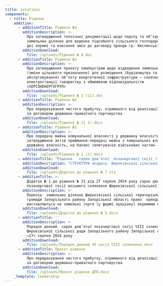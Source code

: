 ```yaml
---
title: solutions
components:
  - title: Рішення
    addition:
      - additionTitle: Рішення №4
        additionDescription: >-
          Про затвердження технічної документації щодо поділу та об’єднання
          земельних ділянок для ведення підсобного сільського господарства на
          дві окремі та внесення змін до договору оренди гр. Кислинській Є.Т.
        additionDownload:
          file: /uploads/Рішення № 4.doc
      - additionTitle: Рішення №3
        additionDescription: >-
          Про затвердження проекту землеустрою щодо відведення земельної ділянки
          (зміни цільового призначення) для розміщення (будівництва та
          обслуговування) об’єкту енергетичної інфраструктури – сонячної
          електростанції товариству з обмеженою відповідальністю
          «ХЕРСОНЕНЕРГОГРУП»
        additionDownload:
          file: /uploads/Рішення № 3 (11).doc
      - additionTitle: Рішення №2
        additionDescription: >-
          Про перерахування чистого прибутку, отриманого від реалізації проекту
          за договором державно-приватного партнерства
        additionDownload:
          file: /uploads/Рішення № 2( 1).docx
      - additionTitle: Рішення №1
        additionDescription: >-
          Про передачу майна комунальної власності у державну власність та
          затвердження актів приймання-передачі майна з комунальної власності у
          державну власність, на баланс запитувачів військових частин
        additionDownload:
          file: /uploads/Рішення № 1 (1).docx
      - additionTitle: "Рішення   сорок дев’ятої  позачергової сесії \t"
        additionDescription: "СТРУКТУРА апарату  Широківської сільської ради Запорізького району Запорізької області та  її виконавчого комітету, інших виконавчих органів Широківської сільської ради на 2024 рік\t\t\t\t\t"
        additionDownload:
          file: /uploads/Додаток до рішення № 7.xls
      - additionTitle: >-
          Додаток № 1 до рішення № 31 від 27 серпня 2024 року сорок дев’ятої
          позачергової сесії восьмого скликання Широківської сільської ради
        additionDescription: >-
          Перелік  земельних ділянок Широківської сільської територіальної
          громади Запорізького району Запорізької області право  оренди яких
          виставляються на земельні торги (у формі аукціону) окремими лотами
        additionDownload:
          file: /uploads/Додаток до рішення № 5.docx
      - additionTitle: ''
        additionDescription: >-
          Порядок денний  сорок дев’ятої позачергової сесії VIII скликання 
          Широківської сільської ради Запорізького району Запорізької області 
          «27» серпня 2024 року
        additionDownload:
          file: /uploads/Порядок денний 49 сесії VIII скликання.docx
      - additionTitle: Проєкт рішення
        additionDescription: >-
          Про перерахування чистого прибутку, отриманого від реалізації проекту
          за договором державно-приватного партнерства
        additionDownload:
          file: /uploads/Проєкт рішення ДПП.docx
    _template: leadership
---
```


